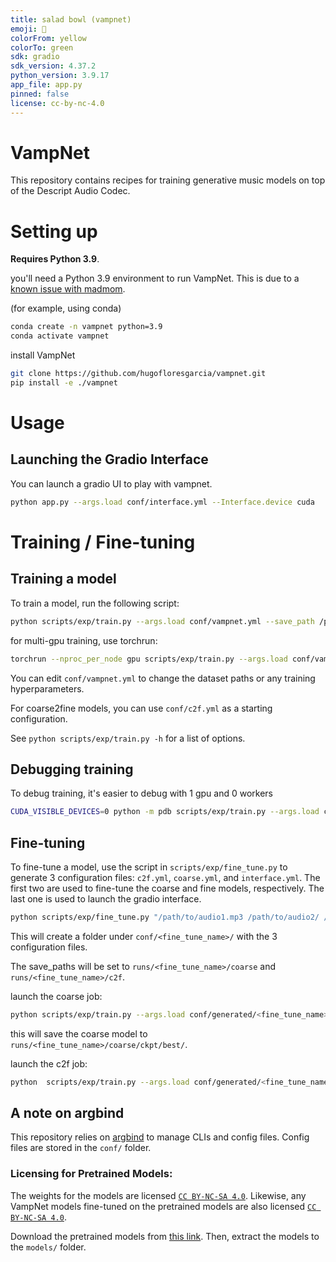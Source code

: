 ```yaml
---
title: salad bowl (vampnet)
emoji: 🥗
colorFrom: yellow
colorTo: green
sdk: gradio
sdk_version: 4.37.2
python_version: 3.9.17
app_file: app.py
pinned: false
license: cc-by-nc-4.0
---
```


# VampNet

This repository contains recipes for training generative music models on top of the Descript Audio Codec.

# Setting up

**Requires Python 3.9**. 

you'll need a Python 3.9 environment to run VampNet. This is due to a [known issue with madmom](https://github.com/hugofloresgarcia/vampnet/issues/15). 

(for example, using conda)
```bash
conda create -n vampnet python=3.9
conda activate vampnet
```

install VampNet

```bash
git clone https://github.com/hugofloresgarcia/vampnet.git
pip install -e ./vampnet
```

# Usage



## Launching the Gradio Interface
You can launch a gradio UI to play with vampnet. 

```bash
python app.py --args.load conf/interface.yml --Interface.device cuda
```

# Training / Fine-tuning 

## Training a model

To train a model, run the following script: 

```bash
python scripts/exp/train.py --args.load conf/vampnet.yml --save_path /path/to/checkpoints
```

for multi-gpu training, use torchrun:

```bash
torchrun --nproc_per_node gpu scripts/exp/train.py --args.load conf/vampnet.yml --save_path path/to/ckpt
```

You can edit `conf/vampnet.yml` to change the dataset paths or any training hyperparameters. 

For coarse2fine models, you can use `conf/c2f.yml` as a starting configuration. 

See `python scripts/exp/train.py -h` for a list of options.

## Debugging training

To debug training, it's easier to debug with 1 gpu and 0 workers

```bash
CUDA_VISIBLE_DEVICES=0 python -m pdb scripts/exp/train.py --args.load conf/vampnet.yml --save_path /path/to/checkpoints --num_workers 0
```

## Fine-tuning
To fine-tune a model, use the script in `scripts/exp/fine_tune.py` to generate 3 configuration files: `c2f.yml`, `coarse.yml`, and `interface.yml`. 
The first two are used to fine-tune the coarse and fine models, respectively. The last one is used to launch the gradio interface.

```bash
python scripts/exp/fine_tune.py "/path/to/audio1.mp3 /path/to/audio2/ /path/to/audio3.wav" <fine_tune_name>
```

This will create a folder under `conf/<fine_tune_name>/` with the 3 configuration files.

The save_paths will be set to `runs/<fine_tune_name>/coarse` and `runs/<fine_tune_name>/c2f`. 

launch the coarse job: 
```bash
python scripts/exp/train.py --args.load conf/generated/<fine_tune_name>/coarse.yml 
```

this will save the coarse model to `runs/<fine_tune_name>/coarse/ckpt/best/`.

launch the c2f job: 
```bash
python  scripts/exp/train.py --args.load conf/generated/<fine_tune_name>/c2f.yml 
```

## A note on argbind
This repository relies on [argbind](https://github.com/pseeth/argbind) to manage CLIs and config files. 
Config files are stored in the `conf/` folder. 

### Licensing for Pretrained Models: 
The weights for the models are licensed [`CC BY-NC-SA 4.0`](https://creativecommons.org/licenses/by-nc-sa/4.0/deed.ml). Likewise, any VampNet models fine-tuned on the pretrained models are also licensed [`CC BY-NC-SA 4.0`](https://creativecommons.org/licenses/by-nc-sa/4.0/deed.ml).

Download the pretrained models from [this link](https://zenodo.org/record/8136629). Then, extract the models to the `models/` folder. 




